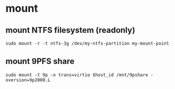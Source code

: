 # mount

## mount NTFS filesystem (readonly)

`sudo mount -r -t ntfs-3g /dev/my-ntfs-partition my-mount-point`

## mount 9PFS share

`sudo mount -t 9p -o trans=virtio $host_id /mnt/9pshare -oversion=9p2000.L`
